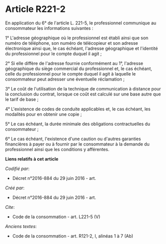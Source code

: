 # Article R221-2

En application du 6° de l'article L. 221-5, le professionnel communique au consommateur les informations suivantes : 

1° L'adresse géographique où le professionnel est établi ainsi que son numéro de téléphone, son numéro de télécopieur et son
adresse électronique ainsi que, le cas échéant, l'adresse géographique et l'identité du professionnel pour le compte duquel
il agit ; 

2° Si elle diffère de l'adresse fournie conformément au 1°, l'adresse géographique du siège commercial du professionnel et,
le cas échéant, celle du professionnel pour le compte duquel il agit à laquelle le consommateur peut adresser une éventuelle
réclamation ; 

3° Le coût de l'utilisation de la technique de communication à distance pour la conclusion du contrat, lorsque ce coût est
calculé sur une base autre que le tarif de base ; 

4° L'existence de codes de conduite applicables et, le cas échéant, les modalités pour en obtenir une copie ; 

5° Le cas échéant, la durée minimale des obligations contractuelles du consommateur ; 

6° Le cas échéant, l'existence d'une caution ou d'autres garanties financières à payer ou à fournir par le consommateur à la
demande du professionnel ainsi que les conditions y afférentes.

**Liens relatifs à cet article**

_Codifié par_:

  - Décret n°2016-884 du 29 juin 2016 - art.

_Créé par_:

  - Décret n°2016-884 du 29 juin 2016 - art.

_Cite_:

  - Code de la consommation - art. L221-5 (V)

_Anciens textes_:

  - Code de la consommation - art. R121-2, I, alinéas 1 à 7 (Ab)
